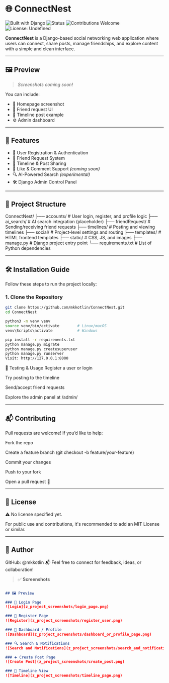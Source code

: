 # 🌐 ConnectNest

![Built with Django](https://img.shields.io/badge/Built%20with-Django-green?style=flat-square)
![Status](https://img.shields.io/badge/Status-In%20Development-blue?style=flat-square)
![Contributions Welcome](https://img.shields.io/badge/Contributions-Welcome-brightgreen?style=flat-square)
![License: Undefined](https://img.shields.io/badge/License-Not%20Specified-lightgrey?style=flat-square)

**ConnectNest** is a Django-based social networking web application where users can connect, share posts, manage friendships, and explore content with a simple and clean interface.

---

## 🖼️ Preview

> *Screenshots coming soon!*

You can include:
- 📸 Homepage screenshot  
- 👥 Friend request UI  
- 📝 Timeline post example  
- ⚙️ Admin dashboard

---

## 🚀 Features

- 👤 User Registration & Authentication
- 🤝 Friend Request System
- 📝 Timeline & Post Sharing
- 💬 Like & Comment Support *(coming soon)*
- 🔍 AI-Powered Search *(experimental)*
- 🛠 Django Admin Control Panel

---

## 📁 Project Structure
ConnectNest/
├── accounts/ # User login, register, and profile logic
├── ai_search/ # AI search integration (placeholder)
├── friendRequest/ # Sending/receiving friend requests
├── timelines/ # Posting and viewing timelines
├── social/ # Project-level settings and routing
├── templates/ # HTML frontend templates
├── static/ # CSS, JS, and images
├── manage.py # Django project entry point
└── requirements.txt # List of Python dependencies



---

## 🛠️ Installation Guide

Follow these steps to run the project locally:

### 1. Clone the Repository

```bash
git clone https://github.com/mkkotlin/ConnectNest.git
cd ConnectNest

python3 -m venv venv
source venv/bin/activate        # Linux/macOS
venv\Scripts\activate           # Windows

pip install -r requirements.txt
python manage.py migrate
python manage.py createsuperuser
python manage.py runserver
Visit: http://127.0.0.1:8000
```


🧪 Testing & Usage
Register a user or login

Try posting to the timeline

Send/accept friend requests

Explore the admin panel at /admin/

---

## 📬 Contributing
Pull requests are welcome! If you’d like to help:

Fork the repo

Create a feature branch (git checkout -b feature/your-feature)

Commit your changes

Push to your fork

Open a pull request 🚀


---


## 📄 License
⚠️ No license specified yet.

For public use and contributions, it's recommended to add an MIT License or similar.

---

## 👤 Author
GitHub: @mkkotlin
📬 Feel free to connect for feedback, ideas, or collaboration!



> ✅ **Screenshots**

```markdown

## 🖼️ Preview

### 🔐 Login Page
![Login](z_project_screenshots/login_page.png)

### 📝 Register Page
![Register](z_project_screenshots/register_user.png)

### 👤 Dashboard / Profile
![Dashboard](z_project_screenshots/dashboard_or_profile_page.png)

### 🔍 Search & Notifications
![Search and Notifications](z_project_screenshots/search_and_notification.png)

### ➕ Create Post Page
![Create Post](z_project_screenshots/create_post.png)

### 📰 Timeline View
![Timeline](z_project_screenshots/timeline_page.png)
